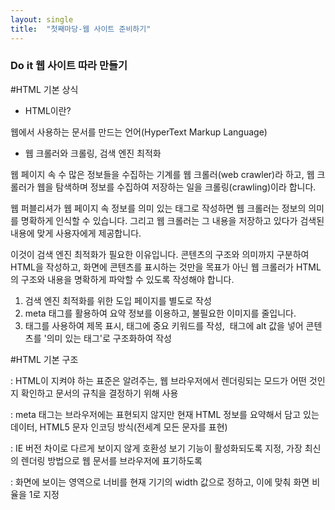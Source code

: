 ```yaml
---
layout: single
title:  "첫째마당-웹 사이트 준비하기"
---
```



<h3>Do it 웹 사이트 따라 만들기</h3>

#HTML 기본 상식

- HTML이란?

웹에서 사용하는 문서를 만드는 언어(HyperText Markup Language)



- 웹 크롤러와 크롤링, 검색 엔진 최적화

웹 페이지 속 수 많은 정보들을 수집하는 기계를 웹 크롤러(web crawler)라 하고, 웹 크롤러가 웹을 탐색하며 정보를 수집하여 저장하는 일을 크롤링(crawling)이라 합니다.

웹 퍼블리셔가 웹 페이지 속 정보를 의미 있는 태그로 작성하면 웹 크롤러는 정보의 의미를 명확하게 인식할 수 있습니다. 그리고 웹 크롤러는 그 내용을 저장하고 있다가 검색된 내용에 맞게 사용자에게 제공합니다.

이것이 검색 엔진 최적화가 필요한 이유입니다. 콘텐츠의 구조와 의미까지 구분하여 HTML을 작성하고, 화면에 콘텐츠를 표시하는 것만을 목표가 아닌 웹 크롤러가 HTML의 구조와 내용을 명확하게 파악할 수 있도록 작성해야 합니다.

1. 검색 엔진 최적화를 위한 도입 페이지를 별도로 작성
2. meta 태그를 활용하여 요약 정보를 이용하고, 불필요한 이미지를 줄입니다.
3. <h> 태그를 사용하여 제목 표시, <strong></strong> 태그에 중요 키워드를 작성, <img> 태그에 alt 값을 넣어 콘텐츠를 '의미 있는 태그'로 구조화하여 작성



#HTML 기본 구조

<!DOCTYPE html>

: HTML이 지켜야 하는 표준은 알려주는, 웹 브라우저에서 렌더링되는 모드가 어떤 것인지 확인하고 문서의 규칙을 결정하기 위해 사용

<meta charset="UTF-8">

: meta 태그는 브라우저에는 표현되지 않지만 현재 HTML 정보를 요약해서 담고 있는 데이터, HTML5 문자 인코딩 방식(전세계 모든 문자를 표현)

<meta http-equiv="X-UA-Compatible" content="IE=edge">

: IE 버전 차이로 다르게 보이지 않게 호환성 보기 기능이 활성화되도록 지정, 가장 최신의 렌더링 방법으로 웹 문서를 브라우저에 표기하도록 

<meta name="viewport" content="width=device-width, initial-scale=1.0">

: 화면에 보이는 영역으로 너비를 현재 기기의 width 값으로 정하고, 이에 맞춰 화면 비율을 1로 지정
